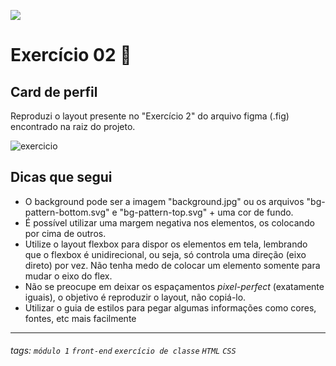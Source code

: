 ![](https://i.imgur.com/xG74tOh.png)

# Exercício 02 🏫

## Card de perfil

Reproduzi o layout presente no "Exercício 2" do arquivo figma (.fig) encontrado na raiz do projeto.

![exercicio](https://i.imgur.com/MPKSnSq.png)

## Dicas que segui

- O background pode ser a imagem "background.jpg" ou os arquivos "bg-pattern-bottom.svg" e "bg-pattern-top.svg" + uma cor de fundo.
- É possível utilizar uma margem negativa nos elementos, os colocando por cima de outros.
- Utilize o layout flexbox para dispor os elementos em tela, lembrando que o flexbox é unidirecional, ou seja, só controla uma direção (eixo direto) por vez. Não tenha medo de colocar um elemento somente para mudar o eixo do flex.
- Não se preocupe em deixar os espaçamentos *pixel-perfect* (exatamente iguais), o objetivo é reproduzir o layout, não copiá-lo.
- Utilizar o guia de estilos para pegar algumas informações como cores, fontes, etc mais facilmente

---

###### tags: `módulo 1` `front-end` `exercício de classe` `HTML` `CSS`
